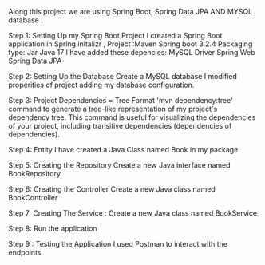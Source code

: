 Along this project we are using Spring Boot, Spring Data JPA AND MYSQL database .
 
Step 1: Setting Up my Spring Boot Project
I created a Spring Boot application in Spring initalizr , Project :Maven
Spring boot 3.2.4 
Packaging type: Jar
Java 17
I have added  these depencies: 
MySQL Driver 
Spring Web 
Spring Data JPA
 
Step 2: Setting Up the Database
Create a MySQL database
I modified properities of project adding my  database configuration.
 
Step 3: Project Dependencies = Tree Format
'mvn dependency:tree'  command to  generate a tree-like representation of my project's dependency tree. This command is useful for visualizing the dependencies of your project, including transitive dependencies (dependencies of dependencies).
 
Step 4: Entity
I have created a Java Class named Book in my package
 
Step 5: Creating the Repository
Create a new Java interface named BookRepository
 
Step 6:  Creating the Controller
Create a new Java class named BookController
 
Step 7: Creating The Service :
Create a new Java class named BookService
 
Step 8: Run the application
 
Step 9 : Testing the Application
I used  Postman to interact with the endpoints
